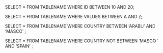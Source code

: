 SELECT   *  FROM  TABLENAME  WHERE ID BETWEEN  10  AND  20;

SELECT  *  FROM  TABLENAME  WHERE  VALUES  BETWEEN   A  AND  Z;


SELECT  *  FROM  TABLENAME  WHERE  COUNTRY   BETWEEN   ‘ARABU’   AND   ‘MASCO’ ;

SELECT  *  FROM  TABLENAME  WHERE  COUNTRY   NOT  BETWEEN  ‘MASCO  ’    AND    ‘SPAIN’ ;


